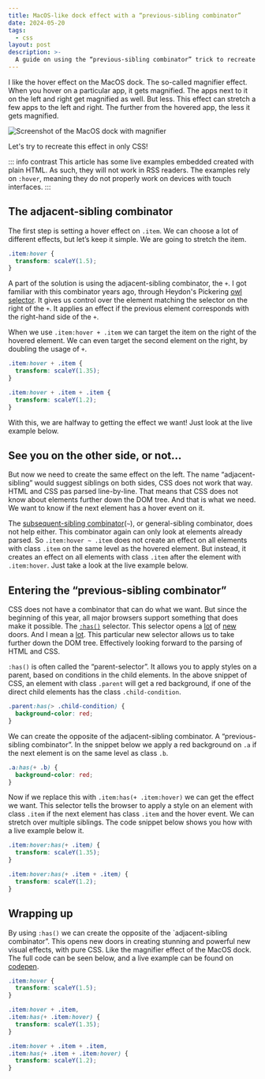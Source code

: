 ```yaml
---
title: MacOS-like dock effect with a “previous-sibling combinator”
date: 2024-05-20
tags:
  - css
layout: post
description: >-
  A guide on using the “previous-sibling combinator” trick to recreate the magnifier effect of the MacOS dock.
---
```


I like the hover effect on the MacOS dock. The so-called magnifier effect. When you hover on a particular app, it gets magnified. The apps next to it on the left and right get magnified as well. But less. This effect can stretch a few apps to the left and right. The further from the hovered app, the less it gets magnified.

![Screenshot of the MacOS dock with magnifier](/img/macos-magnifier.png)

Let's try to recreate this effect in only CSS!

::: info contrast
This article has some live examples embedded created with plain HTML. As such, they will not work in RSS readers. The examples rely on `:hover`, meaning they do not properly work on devices with touch interfaces.
:::

## The adjacent-sibling combinator

The first step is setting a hover effect on `.item`. We can choose a lot of different effects, but let’s keep it simple. We are going to stretch the item.

```css
.item:hover {
  transform: scaleY(1.5);
}
```

A part of the solution is using the adjacent-sibling combinator, the `+`. I got familiar with this combinator years ago, through Heydon's Pickering [owl selector](/writing/an-ode-to-the-css-owl-selector/). It gives us control over the element matching the selector on the right of the `+`. It applies an effect if the previous element corresponds with the right-hand side of the `+`.

When we use `.item:hover + .item` we can target the item on the right of the hovered element. We can even target the second element on the right, by doubling the usage of `+`.

```css
.item:hover + .item {
  transform: scaleY(1.35);
}

.item:hover + .item + .item {
  transform: scaleY(1.2);
}
```

With this, we are halfway to getting the effect we want! Just look at the live example below.

<div class=dock-hover--adjacent>
	<div></div>
	<div></div>
	<div></div>
	<div></div>
	<div></div>
	<div></div>
	<div></div>
	<div></div>
	<div></div>
	<div></div>
</div>

## See you on the other side, or not...

But now we need to create the same effect on the left. The name “adjacent-sibling” would suggest siblings on both sides, CSS does not work that way. HTML and CSS pas parsed line-by-line. That means that CSS does not know about elements further down the DOM tree. And that is what we need. We want to know if the next element has a hover event on it.

The [subsequent-sibling combinator](https://developer.mozilla.org/en-US/docs/Web/CSS/Subsequent-sibling_combinator)(`~`), or general-sibling combinator, does not help either. This combinator again can only look at elements already parsed. So `.item:hover ~ .item` does not create an effect on all elements with class `.item` on the same level as the hovered element. But instead, it creates an effect on all elements with class `.item` after the element with `.item:hover`. Just take a look at the live example below.

<div class=dock-hover--general>
	<div></div>
	<div></div>
	<div></div>
	<div></div>
	<div></div>
	<div></div>
	<div></div>
	<div></div>
	<div></div>
	<div></div>
</div>

## Entering the “previous-sibling combinator”

CSS does not have a combinator that can do what we want. But since the beginning of this year, all major browsers support something that does make it possible. The [`:has()`](https://developer.mozilla.org/en-US/docs/Web/CSS/:has) selector. This selector opens a [lot](/writing/use-the-child-element-count-in-css/) of [new](/writing/combining-placeholder-shown-and-has-selectors/) doors. And I mean a [lot](writing/combining-has-and-only-child-to-change-tab-containers/). This particular new selector allows us to take further down the DOM tree. Effectively looking forward to the parsing of HTML and CSS.

`:has()` is often called the “parent-selector”. It allows you to apply styles on a parent, based on conditions in the child elements. In the above snippet of CSS, an element with class `.parent` will get a red background, if one of the direct child elements has the class `.child-condition`.

```css
.parent:has(> .child-condition) {
  background-color: red;
}
```

We can create the opposite of the adjacent-sibling combinator. A “previous-sibling combinator”. In the snippet below we apply a red background on `.a` if the next element is on the same level as class `.b`.

```css
.a:has(+ .b) {
  background-color: red;
}
```

Now if we replace this with `.item:has(+ .item:hover)` we can get the effect we want. This selector tells the browser to apply a style on an element with class `.item` if the next element has class `.item` and the hover event. We can stretch over multiple siblings. The code snippet below shows you how with a live example below it.

```css
.item:hover:has(+ .item) {
  transform: scaleY(1.35);
}

.item:hover:has(+ .item + .item) {
  transform: scaleY(1.2);
}
```

<div class=dock-hover>
	<div></div>
	<div></div>
	<div></div>
	<div></div>
	<div></div>
	<div></div>
	<div></div>
	<div></div>
	<div></div>
	<div></div>
</div>

## Wrapping up

By using `:has()` we can create the opposite of the `adjacent-sibling combinator”. This opens new doors in creating stunning and powerful new visual effects, with pure CSS. Like the magnifier effect of the MacOS dock. The full code can be seen below, and a live example can be found on [codepen](https://codepen.io/kpnnkmp/vyckes/pen/GRaowXz).

```css
.item:hover {
  transform: scaleY(1.5);
}

.item:hover + .item,
.item:has(+ .item:hover) {
  transform: scaleY(1.35);
}

.item:hover + .item + .item,
.item:has(+ .item + .item:hover) {
  transform: scaleY(1.2);
}
```
